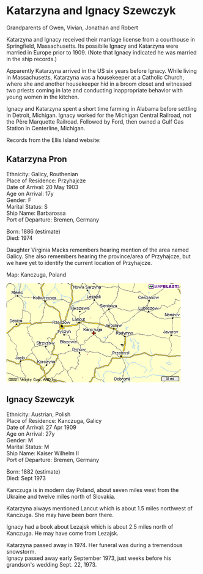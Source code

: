 # Katarzyna and Ignacy Szewczyk

Grandparents of Gwen, Vivian, Jonathan and Robert  

Katarzyna and Ignacy received their marriage license from a courthouse in Springfield, Massachusetts.  Its possibile Ignacy and Katarzyna were married in Europe prior to 1909. (Note that Ignacy indicated he was married in the ship records.)  

Apparently Katarzyna arrived in the US six years before Ignacy. While living in Massachusetts, Katarzyna was a housekeeper at a Catholic Church, where she and another housekeeper hid in a broom closet and witnessed two priests coming in late and conducting inappropriate behavior with young women in the kitchen.  

Ignacy and Katarzyna spent a short time farming in Alabama before settling in Detroit, Michigan. Ignacy worked for the Michigan Central Railroad, not the Père Marquette Railroad. Followed by Ford, then owned a Gulf Gas Station in Centerline, Michigan.  

Records from the Ellis Island website:

## Katarzyna Pron
Ethnicity: Galicy, Routhenian  
Place of Residence: Przyhajcze  
Date of Arrival: 20 May 1903  
Age on Arrival: 17y  
Gender: F  
Marital Status: S  
Ship Name: Barbarossa  
Port of Departure: Bremen, Germany  

Born: 1886 (estimate)  
Died: 1974 

Daughter Virginia Macks remembers hearing mention of the area named Galicy. She also remembers hearing the province/area of Przyhajcze, but we have yet to identify the current location of Przyhajcze.

Map: Kanczuga, Poland

<img src="img/kanczuga.gif">  

## Ignacy Szewczyk
Ethnicity: Austrian, Polish  
Place of Residence: Kanczuga, Galicy  
Date of Arrival: 27 Apr 1909  
Age on Arrival: 27y  
Gender: M  
Marital Status: M  
Ship Name: Kaiser Wilhelm II  
Port of Departure: Bremen, Germany  

Born: 1882 (estimate)  
Died: Sept 1973  

Kanczuga is in modern day Poland, about seven miles west
from the Ukraine and twelve miles north of Slovakia.  

Katarzyna always mentioned Lancut which is about 1.5 miles northwest of Kanczuga. She may have been born there.

Ignacy had a book about Lezajsk which is about 2.5 miles north of Kanczuga. He may have come from Lezajsk.


Katarzyna passed away in 1974. Her funeral was during a tremendous snowstorm.  
Ignacy passed away early September 1973, just weeks before his grandson's wedding Sept. 22, 1973. 


